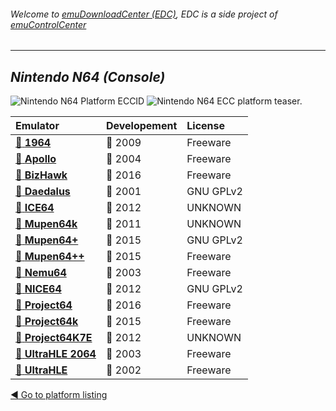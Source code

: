 ###### Welcome to [emuDownloadCenter (EDC)](https://github.com/PhoenixInteractiveNL/emuDownloadCenter/wiki/), EDC is a side project of [emuControlCenter](https://github.com/PhoenixInteractiveNL/emuControlCenter/wiki/)
***
## _Nintendo N64 (Console)_
![](https://raw.githubusercontent.com/wiki/PhoenixInteractiveNL/emuDownloadCenter/images_platform/ecc_n64_cell.png "Nintendo N64 Platform ECCID")
![](https://raw.githubusercontent.com/wiki/PhoenixInteractiveNL/emuDownloadCenter/images_platform/ecc_n64_teaser.png "Nintendo N64 ECC platform teaser.")

| Emulator | Developement | License |
|:---------|:-------------|:--------|
| [:file_folder: **1964**](https://github.com/PhoenixInteractiveNL/emuDownloadCenter/wiki/Emulator-1964#menu) | :red_circle: 2009 | Freeware |
| [:file_folder: **Apollo**](https://github.com/PhoenixInteractiveNL/emuDownloadCenter/wiki/Emulator-apollo#menu) | :red_circle: 2004 | Freeware |
| [:file_folder: **BizHawk**](https://github.com/PhoenixInteractiveNL/emuDownloadCenter/wiki/Emulator-bizhawk#menu) | :large_blue_circle: 2016 | Freeware |
| [:file_folder: **Daedalus**](https://github.com/PhoenixInteractiveNL/emuDownloadCenter/wiki/Emulator-daedalus#menu) | :red_circle: 2001 | GNU GPLv2 |
| [:file_folder: **ICE64**](https://github.com/PhoenixInteractiveNL/emuDownloadCenter/wiki/Emulator-ice64#menu) | :red_circle: 2012 | UNKNOWN |
| [:file_folder: **Mupen64k**](https://github.com/PhoenixInteractiveNL/emuDownloadCenter/wiki/Emulator-mupen64k#menu) | :red_circle: 2011 | UNKNOWN |
| [:file_folder: **Mupen64+**](https://github.com/PhoenixInteractiveNL/emuDownloadCenter/wiki/Emulator-mupen64plus#menu) | :large_blue_circle: 2015 | GNU GPLv2 |
| [:file_folder: **Mupen64++**](https://github.com/PhoenixInteractiveNL/emuDownloadCenter/wiki/Emulator-mupen64plusplus#menu) | :large_blue_circle: 2015 | Freeware |
| [:file_folder: **Nemu64**](https://github.com/PhoenixInteractiveNL/emuDownloadCenter/wiki/Emulator-nemu64#menu) | :red_circle: 2003 | Freeware |
| [:file_folder: **NICE64**](https://github.com/PhoenixInteractiveNL/emuDownloadCenter/wiki/Emulator-nice64#menu) | :red_circle: 2012 | GNU GPLv2 |
| [:file_folder: **Project64**](https://github.com/PhoenixInteractiveNL/emuDownloadCenter/wiki/Emulator-project64#menu) | :large_blue_circle: 2016 | Freeware |
| [:file_folder: **Project64k**](https://github.com/PhoenixInteractiveNL/emuDownloadCenter/wiki/Emulator-project64k#menu) | :large_blue_circle: 2015 | Freeware |
| [:file_folder: **Project64K7E**](https://github.com/PhoenixInteractiveNL/emuDownloadCenter/wiki/Emulator-project64k7e#menu) | :red_circle: 2012 | UNKNOWN |
| [:file_folder: **UltraHLE 2064**](https://github.com/PhoenixInteractiveNL/emuDownloadCenter/wiki/Emulator-ultrahle2064#menu) | :red_circle: 2003 | Freeware |
| [:file_folder: **UltraHLE**](https://github.com/PhoenixInteractiveNL/emuDownloadCenter/wiki/Emulator-ultrahle#menu) | :red_circle: 2002 | Freeware |

[:arrow_backward: Go to platform listing](https://github.com/PhoenixInteractiveNL/emuDownloadCenter/wiki/EDC-Platform-List)

